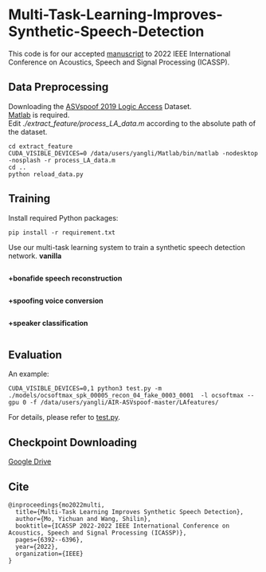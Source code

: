 # Multi-Task-Learning-Improves-Synthetic-Speech-Detection
This code is for our accepted [manuscript](https://ieeexplore.ieee.org/abstract/document/9746059) to 2022 IEEE International Conference on Acoustics, Speech and Signal Processing (ICASSP).

## Data Preprocessing
Downloading the [ASVspoof 2019 Logic Access](https://www.asvspoof.org/database) Dataset.</br>
[Matlab](https://ww2.mathworks.cn/products/matlab.html) is required.</br>
Edit *./extract_feature/process_LA_data.m* according to the absolute path of the dataset.
 ```
 cd extract_feature
 CUDA_VISIBLE_DEVICES=0 /data/users/yangli/Matlab/bin/matlab -nodesktop -nosplash -r process_LA_data.m
 cd ..
 python reload_data.py
 ``` 
 
 ## Training
 Install required Python packages:</br>
 ```
 pip install -r requirement.txt
 ``` 
 Use our multi-task learning system to train a synthetic speech detection network.
 **vanilla**
 ```
 
 ```
 **+bonafide speech reconstruction**
  ```
 
 ```
 **+spoofing voice conversion**
  ```
 
 ```
 **+speaker classification**
  ```
 
 ```
 ## Evaluation
 An example: 
 ```
 CUDA_VISIBLE_DEVICES=0,1 python3 test.py -m ./models/ocsoftmax_spk_00005_recon_04_fake_0003_0001  -l ocsoftmax --gpu 0 -f /data/users/yangli/AIR-ASVspoof-master/LAfeatures/
 ```
  For details, please refer to [test.py](https://github.com/mo666666/Multi-Task-Learning-Improves-Synthetic-Speech-Detection/blob/main/test.py).

 
## Checkpoint Downloading
[Google Drive](https://drive.google.com/drive/folders/15vwSnGGHgMkwLQso09RYvXWg7qg9zqge?usp=sharing)

## Cite
```
@inproceedings{mo2022multi,
  title={Multi-Task Learning Improves Synthetic Speech Detection},
  author={Mo, Yichuan and Wang, Shilin},
  booktitle={ICASSP 2022-2022 IEEE International Conference on Acoustics, Speech and Signal Processing (ICASSP)},
  pages={6392--6396},
  year={2022},
  organization={IEEE}
}
```
